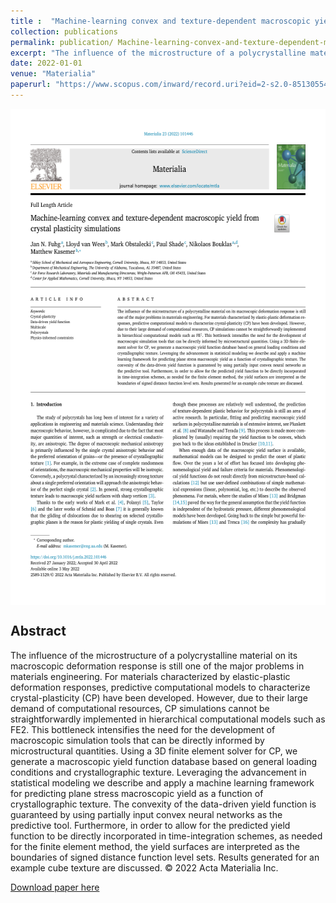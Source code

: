 ```yaml
---
title :  "Machine-learning convex and texture-dependent macroscopic yield from crystal plasticity simulations"
collection: publications 
permalink: publication/ Machine-learning-convex-and-texture-dependent-macroscopic-yield-from-crystal-plasticity-simulations
excerpt: "The influence of the microstructure of a polycrystalline material on its macroscopic deformation response is still one of the major problems in materials engineering. For materials characterized by elastic-plastic deformation responses, predictive computational models to characterize crystal-plasticity (CP) have been developed. However, due to their large demand of computational resources, CP simulations cannot be straightforwardly implemented in hierarchical computational models such as FE2. This bottleneck intensifies the need for the development of macroscopic simulation tools that can be directly informed by microstructural quantities. Using a 3D finite element solver for CP, we generate a macroscopic yield function database based on general loading conditions and crystallographic texture. Leveraging the advancement in statistical modeling we describe and apply a machine learning framework for predicting plane stress macroscopic yield as a function of crystallographic texture. The convexity of the data-driven yield function is guaranteed by using partially input convex neural networks as the predictive tool. Furthermore, in order to allow for the predicted yield function to be directly incorporated in time-integration schemes, as needed for the finite element method, the yield surfaces are interpreted as the boundaries of signed distance function level sets. Results generated for an example cube texture are discussed. © 2022 Acta Materialia Inc."
date: 2022-01-01
venue: "Materialia"
paperurl: "https://www.scopus.com/inward/record.uri?eid=2-s2.0-85130554818&doi=10.1016%2fj.mtla.2022.101446&partnerID=40&md5=951ede0b387107f95879352ce1369ad8"
---
```

 
<p align="center">
<img align="middle" src="./../images/paperImage4.png" alt="Overview" width="596" height="794" />
</p> 
 
## Abstract 
The influence of the microstructure of a polycrystalline material on its macroscopic deformation response is still one of the major problems in materials engineering. For materials characterized by elastic-plastic deformation responses, predictive computational models to characterize crystal-plasticity (CP) have been developed. However, due to their large demand of computational resources, CP simulations cannot be straightforwardly implemented in hierarchical computational models such as FE2. This bottleneck intensifies the need for the development of macroscopic simulation tools that can be directly informed by microstructural quantities. Using a 3D finite element solver for CP, we generate a macroscopic yield function database based on general loading conditions and crystallographic texture. Leveraging the advancement in statistical modeling we describe and apply a machine learning framework for predicting plane stress macroscopic yield as a function of crystallographic texture. The convexity of the data-driven yield function is guaranteed by using partially input convex neural networks as the predictive tool. Furthermore, in order to allow for the predicted yield function to be directly incorporated in time-integration schemes, as needed for the finite element method, the yield surfaces are interpreted as the boundaries of signed distance function level sets. Results generated for an example cube texture are discussed. © 2022 Acta Materialia Inc.
 
[Download paper here](https://www.scopus.com/inward/record.uri?eid=2-s2.0-85130554818&doi=10.1016%2fj.mtla.2022.101446&partnerID=40&md5=951ede0b387107f95879352ce1369ad8)